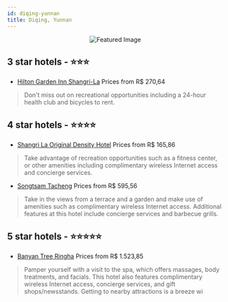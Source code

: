 ```yaml
---
id: diqing-yunnan
title: Diqing, Yunnan
---
```


<center><img src="https://i.travelapi.com/hotels/2000000/1330000/1326500/1326428/1560657d_z.jpg" alt="Featured Image" /></center>


##  3 star hotels - ⭐️⭐️⭐️

-    [Hilton Garden Inn Shangri-La](https://us.hurb.com/hotels/diqing/hilton-garden-inn-shangri-la-JNP-JP02745B?cmp=18055) Prices from R$ 270,64
   > Don't miss out on recreational opportunities including a 24-hour health club and bicycles to rent.

##  4 star hotels - ⭐️⭐️⭐️⭐️

-    [Shangri La Original Density Hotel](https://us.hurb.com/hotels/diqing/shangri-la-original-density-hotel-JNP-JP179328?cmp=18055) Prices from R$ 165,86
   > Take advantage of recreation opportunities such as a fitness center, or other amenities including complimentary wireless Internet access and concierge services.
-    [Songtsam Tacheng](https://us.hurb.com/hotels/diqing/songtsam-tacheng-JNP-JP144560?cmp=18055) Prices from R$ 595,56
   > Take in the views from a terrace and a garden and make use of amenities such as complimentary wireless Internet access. Additional features at this hotel include concierge services and barbecue grills.

##  5 star hotels - ⭐️⭐️⭐️⭐️⭐️

-    [Banyan Tree Ringha](https://us.hurb.com/hotels/diqing/banyan-tree-ringha-JNP-JP319288?cmp=18055) Prices from R$ 1.523,85
   > Pamper yourself with a visit to the spa, which offers massages, body treatments, and facials. This hotel also features complimentary wireless Internet access, concierge services, and gift shops/newsstands. Getting to nearby attractions is a breeze wi
